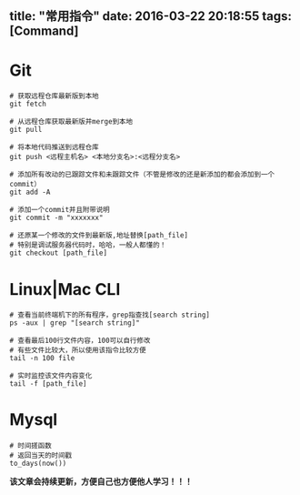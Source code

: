 title: "常用指令"
date: 2016-03-22 20:18:55
tags: [Command]
---
# Git
```
# 获取远程仓库最新版到本地
git fetch

# 从远程仓库获取最新版并merge到本地
git pull

# 将本地代码推送到远程仓库
git push <远程主机名> <本地分支名>:<远程分支名>

# 添加所有改动的已跟踪文件和未跟踪文件（不管是修改的还是新添加的都会添加到一个commit）
git add -A

# 添加一个commit并且附带说明
git commit -m "xxxxxxx"

# 还原某一个修改的文件到最新版,地址替换[path_file]
# 特别是调试服务器代码时，哈哈，一般人都懂的！
git checkout [path_file]
```

<!--more--> 

# Linux|Mac CLI
```
# 查看当前终端机下的所有程序，grep指查找[search string]
ps -aux | grep "[search string]"

# 查看最后100行文件内容，100可以自行修改
# 有些文件比较大，所以使用该指令比较方便
tail -n 100 file

# 实时监控该文件内容变化
tail -f [path_file]
```

# Mysql
```
# 时间搓函数
# 返回当天的时间戳
to_days(now())
```

**该文章会持续更新，方便自己也方便他人学习！！！**